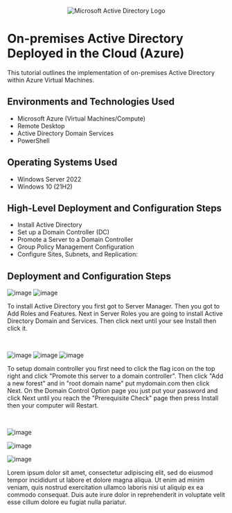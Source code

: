 <p align="center">
<img src="https://i.imgur.com/pU5A58S.png" alt="Microsoft Active Directory Logo"/>
</p>

<h1>On-premises Active Directory Deployed in the Cloud (Azure)</h1>
This tutorial outlines the implementation of on-premises Active Directory within Azure Virtual Machines.<br />




<h2>Environments and Technologies Used</h2>

- Microsoft Azure (Virtual Machines/Compute)
- Remote Desktop
- Active Directory Domain Services
- PowerShell

<h2>Operating Systems Used </h2>

- Windows Server 2022
- Windows 10 (21H2)

<h2>High-Level Deployment and Configuration Steps</h2>

- Install Active Directory
- Set up a Domain Controller (DC)
- Promote a Server to a Domain Controller
- Group Policy Management Configuration
- Configure Sites, Subnets, and Replication:

<h2>Deployment and Configuration Steps</h2>


![image](https://github.com/user-attachments/assets/d0ffeca7-3c14-4460-999e-1e7255718403)
![image](https://github.com/user-attachments/assets/0b5f8c85-598b-4381-b1bb-a2dc946560d9)


<p>
To install Active Directory you first got to Server Manager. Then you got to Add Roles and Features. Next in Server Roles you are going to install Active Directory Domain and Services. Then click next until your see Install then click it.
</p>
<br />

![image](https://github.com/user-attachments/assets/47d6acb7-88b4-4625-bd7d-46c6f263c015)
![image](https://github.com/user-attachments/assets/8e133e83-2d76-48cc-9911-94207c68f335)
![image](https://github.com/user-attachments/assets/3d0de934-6362-4185-9cca-6a86533f9925)



<p>
To setup domain controller you first need to click the flag icon on the top right and click "Promote this server to a domain controller". Then click "Add a new forest" and in "root domain name" put mydomain.com then click Next. On the Domain Control Option page you just put your password and click Next until you reach the "Prerequisite Check" page then press Install then your computer will Restart.
</p>
<br />

![image](https://github.com/user-attachments/assets/c7618e04-9cf6-46f4-a069-25a4379bcca4)

![image](https://github.com/user-attachments/assets/a6da2515-2529-4615-a1e9-0797ada17e77)

![image](https://github.com/user-attachments/assets/37b440ec-4f0d-4813-bd56-404180663245)


<p>
Lorem ipsum dolor sit amet, consectetur adipiscing elit, sed do eiusmod tempor incididunt ut labore et dolore magna aliqua. Ut enim ad minim veniam, quis nostrud exercitation ullamco laboris nisi ut aliquip ex ea commodo consequat. Duis aute irure dolor in reprehenderit in voluptate velit esse cillum dolore eu fugiat nulla pariatur.
</p>
<br />
